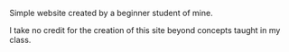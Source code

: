 Simple website created by a beginner student of mine.

I take no credit for the creation of this site beyond concepts taught in my class.

